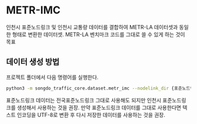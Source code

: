 # METR-IMC

인천시 표준노드링크 및 인천시 교통량 데이터를 결합하여 METR-LA 데이터셋과 동일한 형태로 변환한 데이터셋. METR-LA 벤치마크 코드를 그대로 쓸 수 있게 하는 것이 목표

## 데이터 생성 방법

프로젝트 폴더에서 다음 명령어를 실행한다.

``` bash
python3 -m songdo_traffic_core.dataset.metr_imc --nodelink_dir {표준노드링크 폴더 경로} --imcrts_dir {인천시 교통량 데이터} --outpu_dir {데이터 출력 폴더 경로}
```

표준노드링크 데이터는 전국표준노드링크 그대로 사용해도 되지만 인천시 표준노드링크를 생성해서 사용하는 것을 권장. 만약 표준노드링크 데이터를 그대로 사용한다면 텍스트 인코딩을 UTF-8로 변환 후 다시 저장한 데이터를 사용하는 것을 권장.